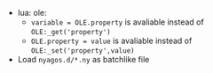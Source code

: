 * lua: ole:
    * `variable = OLE.property` is avaliable instead of `OLE:_get('property')`
    * `OLE.property = value` is avaliable instead of `OLE:_set('property',value)`
* Load `nyagos.d/*.ny` as batchlike file

